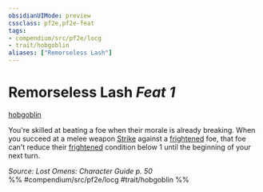 ```yaml
---
obsidianUIMode: preview
cssclass: pf2e,pf2e-feat
tags:
- compendium/src/pf2e/locg
- trait/hobgoblin
aliases: ["Remorseless Lash"]
---
```

# Remorseless Lash  *Feat 1*  
[hobgoblin](rules/traits/hobgoblin-locg.md)  


You're skilled at beating a foe when their morale is already breaking. When you succeed at a melee weapon [Strike](rules/actions/strike.md) against a [frightened](rules/conditions.md#Frightened) foe, that foe can't reduce their [frightened](rules/conditions.md#Frightened) condition below 1 until the beginning of your next turn.

*Source: Lost Omens: Character Guide p. 50*  
%% #compendium/src/pf2e/locg #trait/hobgoblin %%